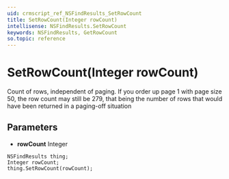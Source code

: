 ```yaml
---
uid: crmscript_ref_NSFindResults_SetRowCount
title: SetRowCount(Integer rowCount)
intellisense: NSFindResults.SetRowCount
keywords: NSFindResults, GetRowCount
so.topic: reference
---
```


# SetRowCount(Integer rowCount)

Count of rows, independent of paging. If you order up page 1 with page size 50, the row count may still be 279, that being the number of rows that would have been returned in a  paging-off situation

## Parameters

* **rowCount** Integer

```crmscript
NSFindResults thing;
Integer rowCount;
thing.SetRowCount(rowCount);
```

